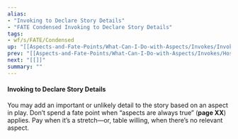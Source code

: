 ```yaml
---
alias:
- "Invoking to Declare Story Details"
- "FATE Condensed Invoking to Declare Story Details"
tags:
- wf/s/FATE/Condensed
up: "[[Aspects-and-Fate-Points/What-Can-I-Do-with-Aspects/Invokes/Invokes]]"
prev: "[[Aspects-and-Fate-Points/What-Can-I-Do-with-Aspects/Invokes/Hostile-Invocations]]"
next: "[[]]"
summary: ""
---
```

#### Invoking to Declare Story Details

You may add an important or unlikely detail to the story based on an aspect in play. Don’t spend a fate point when “aspects are always true” (**page XX**) applies. Pay when it’s a stretch—or, table willing, when there’s no relevant aspect.